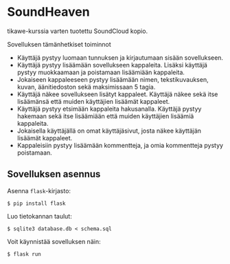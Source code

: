 # SoundHeaven

tikawe-kurssia varten tuotettu SoundCloud kopio.

Sovelluksen tämänhetkiset toiminnot

* Käyttäjä pystyy luomaan tunnuksen ja kirjautumaan sisään sovellukseen.
* Käyttäjä pystyy lisäämään sovellukseen kappaleita. Lisäksi käyttäjä pystyy muokkaamaan ja poistamaan lisäämiään kappaleita.
* Jokaiseen kappaleeseen pystyy lisäämään nimen, tekstikuvauksen, kuvan, äänitiedoston sekä maksimissaan 5 tagia.
* Käyttäjä näkee sovellukseen lisätyt kappaleet. Käyttäjä näkee sekä itse lisäämänsä että muiden käyttäjien lisäämät kappaleet.
* Käyttäjä pystyy etsimään kappaleita hakusanalla. Käyttäjä pystyy hakemaan sekä itse lisäämiään että muiden käyttäjien lisäämiä kappaleita.
* Jokaisella käyttäjällä on omat käyttäjäsivut, josta näkee käyttäjän lisäämät kappaleet.
* Kappaleisiin pystyy lisäämään kommentteja, ja omia kommentteja pystyy poistamaan.

## Sovelluksen asennus

Asenna `flask`-kirjasto:

```
$ pip install flask
```

Luo tietokannan taulut:

```
$ sqlite3 database.db < schema.sql
```

Voit käynnistää sovelluksen näin:

```
$ flask run
```
